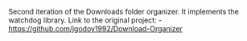 Second iteration of the Downloads folder organizer. It implements the watchdog library.
Link to the original project:
    -https://github.com/jgodoy1992/Download-Organizer
